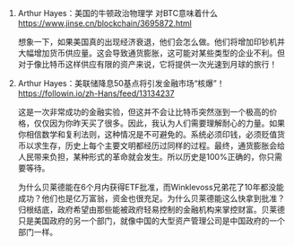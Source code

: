 
1. Arthur Hayes：美国的牛顿政治物理学 对BTC意味着什么  https://www.jinse.cn/blockchain/3695872.html
   
   想象一下，如果美国真的出现经济衰退，他们会怎么做。他们将增加印钞机并大幅增加货币供应量。这会导致通货膨胀，这可能对某些类型的企业不利。但对于像比特币这样供应有限的资产来说，它将提供一次光速到月球的旅行！

3. Arthur Hayes：美联储降息50基点将引发金融市场“核爆”！  https://followin.io/zh-Hans/feed/13134237
   
   这是一次非常成功的金融实验，但这并不会让比特币突然涨到一个极高的价格，仅仅因为你昨天买了很多。因此，我认为人们需要理解耐心的力量。如果你相信数学和复利法则，这种情况是不可避免的。系统必须印钱，必须贬值货币以求生存，历史上每个主要文明都经历过同样的过程。最终，通货膨胀会给人民带来负担，某种形式的革命就会发生。所以历史是100%正确的，你只需要等待。
   
   为什么贝莱德能在6个月内获得ETF批准，而Winklevoss兄弟花了10年都没能成功？他们也是亿万富翁，资金也很充足。为什么贝莱德能这么快拿到批准？归根结底，政府希望由那些能被政府轻易控制的金融机构来掌控财富。贝莱德只是美国政府的另一个部门，就像中国的大型资产管理公司是中国政府的一个部门一样。
